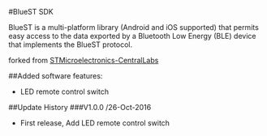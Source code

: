 #BlueST SDK

BlueST is a multi-platform library (Android and iOS supported) that permits easy access to the data exported by a Bluetooth Low Energy (BLE) device that implements the BlueST protocol.

forked from [STMicroelectronics-CentralLabs](https://github.com/STMicroelectronics-CentralLabs/BlueSTSDK_Android)

##Added software features:
* LED remote control switch

##Update History
###V1.0.0 /26-Oct-2016
* First release, Add LED remote control switch